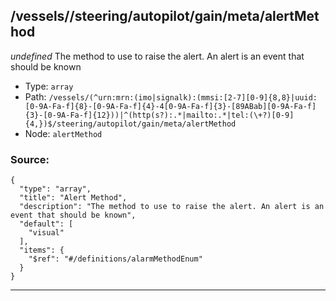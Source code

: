 ## /vessels/<RegExp>/steering/autopilot/gain/meta/alertMethod

*undefined*
The method to use to raise the alert. An alert is an event that should be known

* Type: `array`
* Path: `/vessels/(^urn:mrn:(imo|signalk):(mmsi:[2-7][0-9]{8,8}|uuid:[0-9A-Fa-f]{8}-[0-9A-Fa-f]{4}-4[0-9A-Fa-f]{3}-[89ABab][0-9A-Fa-f]{3}-[0-9A-Fa-f]{12}))|^(http(s?):.*|mailto:.*|tel:(\+?)[0-9]{4,})$/steering/autopilot/gain/meta/alertMethod`
* Node: `alertMethod`

### Source:
```
{
  "type": "array",
  "title": "Alert Method",
  "description": "The method to use to raise the alert. An alert is an event that should be known",
  "default": [
    "visual"
  ],
  "items": {
    "$ref": "#/definitions/alarmMethodEnum"
  }
}
```

---
